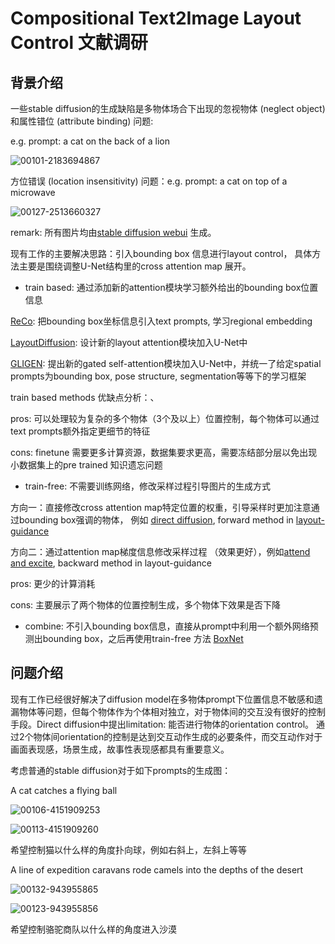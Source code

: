 # Compositional Text2Image Layout Control 文献调研

## 背景介绍

一些stable diffusion的生成缺陷是多物体场合下出现的忽视物体 (neglect object) 和属性错位 (attribute binding) 问题:

e.g. prompt:  a cat on the back of a lion

![00101-2183694867](https://github.com/zykev/Text2Image-Diffusion/blob/main/proposal/images/images/00101-2183694867.png)

方位错误 (location insensitivity) 问题：e.g. prompt: a cat on top of a microwave

![00127-2513660327](https://github.com/zykev/Text2Image-Diffusion/blob/main/proposal/images/images/00127-2513660327.png)

remark: 所有图片均由[stable diffusion webui](https://github.com/AUTOMATIC1111/stable-diffusion-webui) 生成。

现有工作的主要解决思路：引入bounding box 信息进行layout control， 具体方法主要是围绕调整U-Net结构里的cross attention map 展开。

* train based: 通过添加新的attention模块学习额外给出的bounding box位置信息

[ReCo](https://arxiv.org/abs/2211.15518): 把bounding box坐标信息引入text prompts, 学习regional embedding

[LayoutDiffusion](https://arxiv.org/abs/2303.17189): 设计新的layout attention模块加入U-Net中

[GLIGEN](https://arxiv.org/abs/2301.07093): 提出新的gated self-attention模块加入U-Net中，并统一了给定spatial prompts为bounding box, pose structure, segmentation等等下的学习框架

train based methods 优缺点分析：、

pros: 可以处理较为复杂的多个物体（3个及以上）位置控制，每个物体可以通过text prompts额外指定更细节的特征

cons: finetune 需要更多计算资源，数据集要求更高，需要冻结部分层以免出现小数据集上的pre trained 知识遗忘问题

* train-free: 不需要训练网络，修改采样过程引导图片的生成方式

方向一：直接修改cross attention map特定位置的权重，引导采样时更加注意通过bounding box强调的物体， 例如 [direct diffusion](https://arxiv.org/abs/2302.13153), forward method in [layout-guidance](https://github.com/silent-chen/layout-guidance)

方向二：通过attention map梯度信息修改采样过程 （效果更好），例如[attend and excite](https://arxiv.org/abs/2301.13826), backward method in layout-guidance

pros: 更少的计算消耗

cons: 主要展示了两个物体的位置控制生成，多个物体下效果是否下降

* combine: 不引入bounding box信息，直接从prompt中利用一个额外网络预测出bounding box，之后再使用train-free 方法 [BoxNet](https://arxiv.org/abs/2305.13921)

## 问题介绍

现有工作已经很好解决了diffusion model在多物体prompt下位置信息不敏感和遗漏物体等问题，但每个物体作为个体相对独立，对于物体间的交互没有很好的控制手段。Direct diffusion中提出limitation: 能否进行物体的orientation control。 通过2个物体间orientation的控制是达到交互动作生成的必要条件，而交互动作对于画面表现感，场景生成，故事性表现感都具有重要意义。

考虑普通的stable diffusion对于如下prompts的生成图：

A cat catches a flying ball

![00106-4151909253](https://github.com/zykev/Text2Image-Diffusion/blob/main/proposal/images/images/00106-4151909253.png)



![00113-4151909260](https://github.com/zykev/Text2Image-Diffusion/blob/main/proposal/images/images/00113-4151909260.png)

希望控制猫以什么样的角度扑向球，例如右斜上，左斜上等等

A line of expedition caravans rode camels into the depths of the desert

![00132-943955865](https://github.com/zykev/Text2Image-Diffusion/blob/main/proposal/images/images/00132-943955865.png)

![00123-943955856](https://github.com/zykev/Text2Image-Diffusion/blob/main/proposal/images/images/00123-943955856.png)

希望控制骆驼商队以什么样的角度进入沙漠
